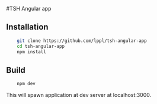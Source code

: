 #TSH Angular app

## Installation
```bash
    git clone https://github.com/lppl/tsh-angular-app
    cd tsh-angular-app
    npm install 
```

## Build 
```bash
    npm dev 
```

This will spawn application at dev server at localhost:3000.